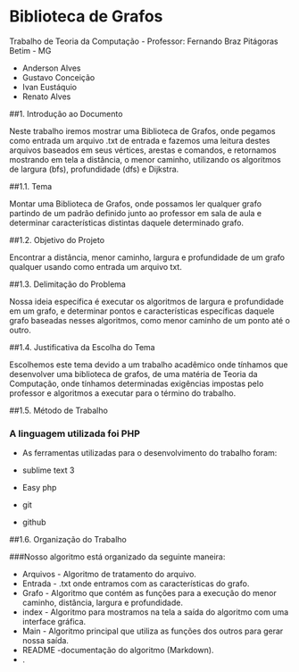 # Biblioteca de Grafos
Trabalho de Teoria da Computação - Professor: Fernando Braz
Pitágoras Betim - MG

* Anderson Alves 
* Gustavo Conceição
* Ivan Eustáquio
* Renato Alves

##1. Introdução ao Documento

Neste trabalho iremos mostrar uma Biblioteca de Grafos, onde pegamos como entrada um arquivo .txt de entrada e fazemos uma leitura destes arquivos baseados em seus vértices, arestas e comandos, e retornamos mostrando em tela a distância, o menor caminho, utilizando os algoritmos de largura (bfs), profundidade (dfs) e Dijkstra.


##1.1. Tema

Montar uma Biblioteca de Grafos, onde possamos ler qualquer grafo partindo de um padrão definido junto ao professor em sala de aula e determinar características distintas daquele determinado grafo.

##1.2. Objetivo do Projeto

Encontrar a distância, menor caminho, largura e profundidade de um grafo qualquer usando como entrada um arquivo txt.


##1.3. Delimitação do Problema

Nossa ideia específica é executar os algoritmos de largura e profundidade em um grafo, e determinar pontos e características específicas daquele grafo baseadas nesses algoritmos, como menor caminho de um ponto até o outro.


##1.4. Justificativa da Escolha do Tema

Escolhemos este tema devido a um trabalho acadêmico onde tínhamos que desenvolver uma biblioteca de grafos, de uma matéria de Teoria da Computação, onde tínhamos determinadas exigências impostas pelo professor e algoritmos a executar para o término do trabalho.


##1.5. Método de Trabalho

### A linguagem utilizada foi PHP

* As ferramentas utilizadas para o desenvolvimento do trabalho foram:

* sublime text 3 
* Easy php
* git
* github

##1.6. Organização do Trabalho

###Nosso algoritmo está organizado da seguinte maneira:

* Arquivos - Algoritmo de tratamento do arquivo.
* Entrada - .txt onde entramos com as características do grafo.
* Grafo - Algoritmo que contém as funções para a execução do menor caminho, distância, largura e profundidade.
* index - Algoritmo para mostramos na tela a saída do algoritmo com uma interface gráfica.
* Main - Algoritmo principal que utiliza as funções dos outros para gerar nossa saída.
* README -documentação do algoritmo (Markdown).
* .

